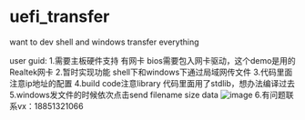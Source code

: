 # uefi_transfer
want to dev shell and windows transfer everything

user guid:
1.需要主板硬件支持 有网卡 bios需要包入网卡驱动，这个demo是用的Realtek网卡
2.暂时实现功能 shell下和windows下通过局域网传文件
3.代码里面注意ip地址的配置
4.build code注意library 代码里面用了stdlib，想办法编译过去
5.windows发文件的时候依次点击send filename size data
![image](https://github.com/mhy1998/uefi_transfer/assets/45961525/c8edce91-7d03-4a6b-8743-7f2dd046830f)
6.有问题联系vx：18851321066
